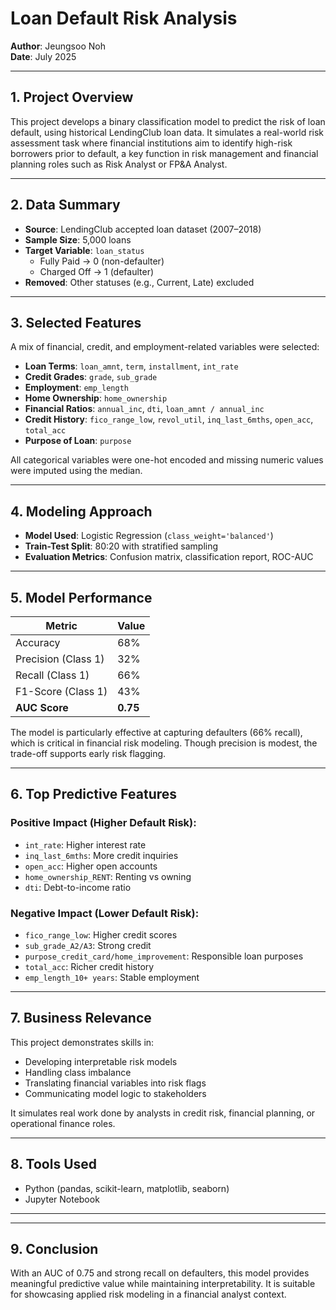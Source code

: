 
# Loan Default Risk Analysis

**Author**: Jeungsoo Noh  
**Date**: July 2025

---

## 1. Project Overview

This project develops a binary classification model to predict the risk of loan default, using historical LendingClub loan data. It simulates a real-world risk assessment task where financial institutions aim to identify high-risk borrowers prior to default, a key function in risk management and financial planning roles such as Risk Analyst or FP&A Analyst.

---

## 2. Data Summary

- **Source**: LendingClub accepted loan dataset (2007–2018)
- **Sample Size**: 5,000 loans
- **Target Variable**: `loan_status`
  - Fully Paid → 0 (non-defaulter)
  - Charged Off → 1 (defaulter)
- **Removed**: Other statuses (e.g., Current, Late) excluded

---

## 3. Selected Features

A mix of financial, credit, and employment-related variables were selected:

- **Loan Terms**: `loan_amnt`, `term`, `installment`, `int_rate`
- **Credit Grades**: `grade`, `sub_grade`
- **Employment**: `emp_length`
- **Home Ownership**: `home_ownership`
- **Financial Ratios**: `annual_inc`, `dti`, `loan_amnt / annual_inc`
- **Credit History**: `fico_range_low`, `revol_util`, `inq_last_6mths`, `open_acc`, `total_acc`
- **Purpose of Loan**: `purpose`

All categorical variables were one-hot encoded and missing numeric values were imputed using the median.

---

## 4. Modeling Approach

- **Model Used**: Logistic Regression (`class_weight='balanced'`)
- **Train-Test Split**: 80:20 with stratified sampling
- **Evaluation Metrics**: Confusion matrix, classification report, ROC-AUC

---

## 5. Model Performance

| Metric           | Value  |
|------------------|--------|
| Accuracy         | 68%    |
| Precision (Class 1) | 32% |
| Recall (Class 1)    | 66% |
| F1-Score (Class 1)  | 43% |
| **AUC Score**        | **0.75** |

The model is particularly effective at capturing defaulters (66% recall), which is critical in financial risk modeling. Though precision is modest, the trade-off supports early risk flagging.

---

## 6. Top Predictive Features

### Positive Impact (Higher Default Risk):
- `int_rate`: Higher interest rate
- `inq_last_6mths`: More credit inquiries
- `open_acc`: Higher open accounts
- `home_ownership_RENT`: Renting vs owning
- `dti`: Debt-to-income ratio

### Negative Impact (Lower Default Risk):
- `fico_range_low`: Higher credit scores
- `sub_grade_A2/A3`: Strong credit
- `purpose_credit_card/home_improvement`: Responsible loan purposes
- `total_acc`: Richer credit history
- `emp_length_10+ years`: Stable employment

---

## 7. Business Relevance

This project demonstrates skills in:
- Developing interpretable risk models
- Handling class imbalance
- Translating financial variables into risk flags
- Communicating model logic to stakeholders

It simulates real work done by analysts in credit risk, financial planning, or operational finance roles.

---

## 8. Tools Used

- Python (pandas, scikit-learn, matplotlib, seaborn)
- Jupyter Notebook

---



---

## 9. Conclusion

With an AUC of 0.75 and strong recall on defaulters, this model provides meaningful predictive value while maintaining interpretability. It is suitable for showcasing applied risk modeling in a financial analyst context. 
